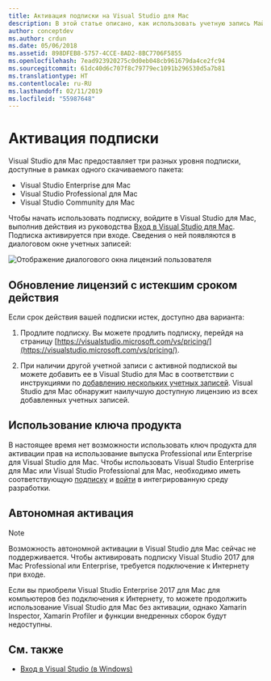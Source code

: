 ```yaml
---
title: Активация подписки на Visual Studio для Mac
description: В этой статье описано, как использовать учетную запись Майкрософт для активации подписки и разблокировки функций в Visual Studio для Mac.
author: conceptdev
ms.author: crdun
ms.date: 05/06/2018
ms.assetid: 898DFEB8-5757-4CCE-8AD2-8BC7706F5855
ms.openlocfilehash: 7ead923920275c0d0eb048cb961679da4ce2fc94
ms.sourcegitcommit: 61dc40d6c707f8c79779ec1091b296530d5a7b81
ms.translationtype: HT
ms.contentlocale: ru-RU
ms.lasthandoff: 02/11/2019
ms.locfileid: "55987648"
---
```

# <a name="enable-subscription"></a>Активация подписки

Visual Studio для Mac предоставляет три разных уровня подписки, доступные в рамках одного скачиваемого пакета:

* Visual Studio Enterprise для Mac
* Visual Studio Professional для Mac
* Visual Studio Community для Mac

Чтобы начать использовать подписку, войдите в Visual Studio для Mac, выполнив действия из руководства [Вход в Visual Studio для Mac](signing-in.md). Подписка активируется при входе. Сведения о ней появляются в диалоговом окне учетных записей:

![Отображение диалогового окна лицензий пользователя](media/user-accounts-login.png)

## <a name="update-expired-licenses"></a>Обновление лицензий с истекшим сроком действия

Если срок действия вашей подписки истек, доступно два варианта:

1. Продлите подписку. Вы можете продлить подписку, перейдя на страницу [https://visualstudio.microsoft.com/vs/pricing/](https://visualstudio.microsoft.com/vs/pricing/).

2. При наличии другой учетной записи с активной подпиской вы можете добавить ее в Visual Studio для Mac в соответствии с инструкциями по [добавлению нескольких учетных записей](signing-in.md). Visual Studio для Mac обнаружит наилучшую доступную лицензию из всех добавленных учетных записей.

## <a name="product-key-usage"></a>Использование ключа продукта

В настоящее время нет возможности использовать ключ продукта для активации прав на использование выпуска Professional или Enterprise для Visual Studio для Mac. Чтобы использовать Visual Studio Enterprise для Mac или Visual Studio Professional для Mac, необходимо иметь соответствующую [подписку](https://visualstudio.microsoft.com/subscriptions/) и [войти](signing-in.md) в интегрированную среду разработки.

## <a name="offline-activation"></a>Автономная активация

> [!NOTE]
> Возможность автономной активации в Visual Studio для Mac сейчас не поддерживается.
> Чтобы активировать подписку Visual Studio 2017 для Mac Professional или Enterprise, требуется подключение к Интернету при входе.

Если вы приобрели Visual Studio Enterprise 2017 для Mac для компьютеров без подключения к Интернету, то можете продолжить использование Visual Studio для Mac без активации, однако Xamarin Inspector, Xamarin Profiler и функции внедренных сборок будут недоступны.

## <a name="see-also"></a>См. также

- [Вход в Visual Studio (в Windows)](/visualstudio/ide/signing-in-to-visual-studio)